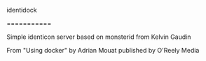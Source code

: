 
identidock

===========


Simple identicon server based on monsterid from Kelvin Gaudin

From "Using docker" by Adrian Mouat published by O'Reely Media


